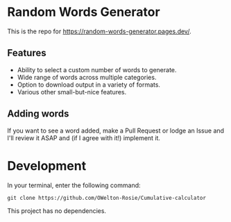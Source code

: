 # Random Words Generator
This is the repo for <a href="https://random-words-generator.pages.dev/">https://random-words-generator.pages.dev/</a>.

## Features
- Ability to select a custom number of words to generate.
- Wide range of words across multiple categories.
- Option to download output in a variety of formats.
- Various other small-but-nice features.
  
## Adding words
If you want to see a word added, make a Pull Request or lodge an Issue and I'll review it ASAP and (if I agree with it!) implement it.

# Development
In your terminal, enter the following command:
```
git clone https://github.com/OWelton-Rosie/Cumulative-calculator
```
This project has no dependencies. 



